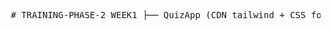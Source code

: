 <pre> # TRAINING-PHASE-2 WEEK1 ├── QuizApp (CDN tailwind + CSS for animation) └── TASKS ├── TASK_1 (Table) (CDN tailwind) └── TASK_2 (Holy-Grail Layout) (CSS) WEEK2 ├── Kanban_Board (CDN Tailwind) └── TASKS ├── task1dragdrop (Tailwind CLI) ├── task2-to-do-application (Tailwind CDN) └── task3-file_structure (Tailwind CDN) WEEK3 ├── Assignment │ └── userProfile (Vite + React) └── TASKS └── carausal-app (Vite + React) WEEK4 └── TASKS ├── card_listing_app (Vite + React) ├── Countdown-app (Vite + React) └── form-validation (Vite + React) </pre>
